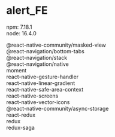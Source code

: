 # alert_FE
npm: 7.18.1 <br />
node: 16.4.0 <br />

@react-native-community/masked-view <br />
@react-navigation/bottom-tabs <br />
@react-navigation/stack <br />
@react-navigation/native <br />
moment <br />
react-native-gesture-handler <br />
react-native-linear-gradient <br />
react-native-safe-area-context <br />
react-native-screens <br />
react-native-vector-icons <br />
@react-native-community/async-storage <br />
react-redux <br />
redux <br />
redux-saga <br />